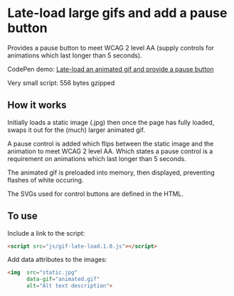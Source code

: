 
<h1>Late-load large gifs and add a pause button</h1>

Provides a pause button to meet WCAG 2 level AA (supply controls for animations which last longer than 5 seconds).

CodePen demo: <a href="http://codepen.io/2kool2/pen/kkNLYO">Late-load an animated gif and provide a pause button</a>

Very small script: 556 bytes gzipped

<h2>How it works</h2>

Initially loads a static image (.jpg) then once the page has fully loaded, swaps it out for the (much) larger animated gif.

A pause control is added which flips between the static image and the animation to meet WCAG 2 level AA. Which states a pause control is a requirement on animations which last longer than 5 seconds.

The animated gif is preloaded into memory, then displayed, preventing flashes of white occuring.

The SVGs used for control buttons are defined in the HTML.

<h2>To use</h2>

Include a link to the script:

```html
<script src="js/gif-late-load.1.0.js"></script>
```

Add data attributes to the images:

```html
<img  src="static.jpg"
      data-gif="animated.gif"
      alt="Alt text description">
```

